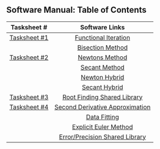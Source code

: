 ## Software Manual: Table of Contents

|                    Tasksheet #                    |                    Software Links                   |
| :-----------------------------------------------: | :-------------------------------------------------------: |
| [Tasksheet #1](https://github.com/jake-daniels16/math4610/blob/main/HW/HW%201.pdf) | [Functional Iteration](https://github.com/jake-daniels16/math4610/blob/main/Root%20Finding%20Problem/Methods/fnIter.py) |
| | [Bisection Method](https://github.com/jake-daniels16/math4610/blob/main/Root%20Finding%20Problem/Methods/bisect.py) |
| [Tasksheet #2](https://github.com/jake-daniels16/math4610/blob/main/HW/HW%202.pdf) | [Newtons Method](https://github.com/jake-daniels16/math4610/blob/main/Root%20Finding%20Problem/Methods/newtons.py) | 
| | [Secant Method](https://github.com/jake-daniels16/math4610/blob/main/Root%20Finding%20Problem/Methods/secant.py) |
| | [Newton Hybrid](https://github.com/jake-daniels16/math4610/blob/main/Root%20Finding%20Problem/Methods/newtHybrid.py) |
| | [Secant Hybrid](https://github.com/jake-daniels16/math4610/blob/main/Root%20Finding%20Problem/Methods/secantHybrid.py) |
| [Tasksheet #3](https://github.com/jake-daniels16/math4610/blob/main/HW/HW%203.pdf)| [Root Finding Shared Library](https://github.com/jake-daniels16/math4610/tree/main/RF%20Shared%20Library) |
| [Tasksheet #4](https://github.com/jake-daniels16/math4610/blob/main/HW/HW%204.pdf)| [Second Derivative Approximation](https://github.com/jake-daniels16/math4610/blob/main/Derivative%20Approximation/Methods/secondDerivative.py) |
| | [Data Fitting](https://github.com/jake-daniels16/math4610/blob/main/Derivative%20Approximation/Methods/dataFitting.py) |
| | [Explicit Euler Method](https://github.com/jake-daniels16/math4610/blob/main/Derivative%20Approximation/Methods/explicitEuler.py) |
| | [Error/Precision Shared Library](https://github.com/jake-daniels16/math4610/tree/main/Error%20Shared%20Library) |
